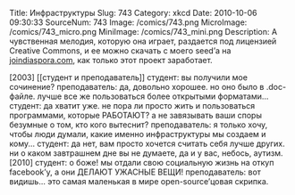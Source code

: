 Title: Инфраструктуры 
Slug: 743 
Category: xkcd 
Date: 2010-10-06 09:30:33 
SourceNum: 743 
Image: /comics/743.png 
MicroImage: /comics/743_micro.png 
MiniImage: /comics/743_mini.png 
Description: А чувственная мелодия, которую она играет, раздается под лицензией Creative Commons, и ее можно скачать с моего seed’а на <a href="http://joindiaspora.com">joindiaspora.com</a>, как только этот проект заработает. 

[2003]
[[студент и преподаватель]]
студент: вы получили мое сочинение?
преподаватель: да, довольно хорошее. но оно было в .doc-файле. лучше все же пользоваться более открытыми форматами...
студент: да хватит уже. не пора ли просто жить и пользоваться программами, которые РАБОТАЮТ? а не завязывать ваши споры безумные о том, кто кого вытеснит?
преподаватель: я только хочу, чтобы люди думали, какие именно инфраструктуры мы создаем и кому...
студент:   да нет, вам просто хочется считать себя лучше других. ни о каком завтрашнем дне вы не думаете, да и у вас, небось, аутизм.
[2010]
студент: о боже! мы отдали свою социальную жизнь на откуп facebook’у, а они ДЕЛАЮТ УЖАСНЫЕ ВЕЩИ!
преподаватель: вот видишь...
это самая маленькая в мире open-source’цовая скрипка.